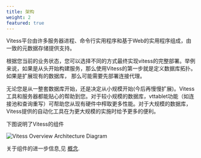 ```yaml
---
title: 架构 
weight: 2
featured: true
---
```


Vitess平台由许多服务器进程、命令行实用程序和基于Web的实用程序组成，由一致的元数据存储提供支持。

根据您当前的业务状态，您可以选择不同的方式最终实现vitess的完整部署。举例来说，如果是从头开始构建服务，那么使用Vitess的第一步就是定义数据库拓扑。如果是扩展现有的数据库， 那么可能需要先部署连接代理。

无论您是从一整套数据库开始，还是决定从小规模开始(今后再慢慢扩展)。Vitess工具和服务器都能贴心的帮助到您。对于较小规模的数据库，vttablet功能（如连接池和查询重写）可帮助您从现有硬件中榨取更多性能。对于大规模的数据库，Vitess提供的自动化工具在为更大规模的实施时给予更多的便利。

下图说明了Vitess的组件

![Vitess Overview Architecture Diagram](../img/architecture.svg)

关于组件的进一步信息,见 [概念](../../concepts).

